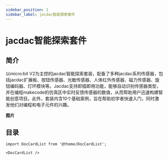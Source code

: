 ```yaml
---
sidebar_position: 1
sidebar_label: jacdac智能探索套件
---
```

# jacdac智能探索套件

## 简介
以micro:bit V2为主控的jacdac智能探索套装，配备了多种jacdac系列传感器，包括jacdac扩展板、按钮传感器、光敏传感器、人体红外传感器、磁力传感器、旋钮编码器、灯环模块等。Jacdac支持即插即用功能，能够自动识别传感器类型，并在编程makecode的仿真区中实时反馈传感器的数值，从而帮助用户迅速构建智能创意项目。此外，套装内含10个基础案例，旨在帮助初学者快速入门，同时激发他们对编程和电子元件的兴趣。

**图片**

## 目录

```mdx-code-block
import DocCardList from '@theme/DocCardList';

<DocCardList />
```
